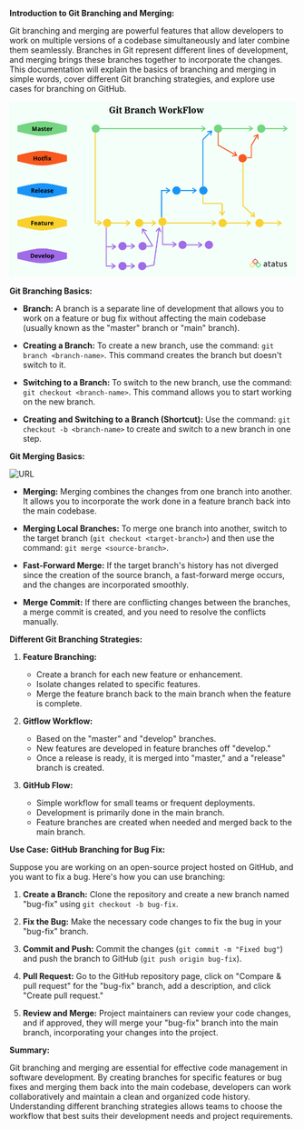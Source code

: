 **Introduction to Git Branching and Merging:**

Git branching and merging are powerful features that allow developers to work on multiple versions of a codebase simultaneously and later combine them seamlessly. Branches in Git represent different lines of development, and merging brings these branches together to incorporate the changes. This documentation will explain the basics of branching and merging in simple words, cover different Git branching strategies, and explore use cases for branching on GitHub.

![URL](../Assets/git-branch-workflow-2.png) 

**Git Branching Basics:**

- **Branch:** A branch is a separate line of development that allows you to work on a feature or bug fix without affecting the main codebase (usually known as the "master" branch or "main" branch).

- **Creating a Branch:** To create a new branch, use the command: `git branch <branch-name>`. This command creates the branch but doesn't switch to it.

- **Switching to a Branch:** To switch to the new branch, use the command: `git checkout <branch-name>`. This command allows you to start working on the new branch.

- **Creating and Switching to a Branch (Shortcut):** Use the command: `git checkout -b <branch-name>` to create and switch to a new branch in one step.

**Git Merging Basics:**

![URL](../Assets/Git-Merge.gif) 

- **Merging:** Merging combines the changes from one branch into another. It allows you to incorporate the work done in a feature branch back into the main codebase.

- **Merging Local Branches:** To merge one branch into another, switch to the target branch (`git checkout <target-branch>`) and then use the command: `git merge <source-branch>`.

- **Fast-Forward Merge:** If the target branch's history has not diverged since the creation of the source branch, a fast-forward merge occurs, and the changes are incorporated smoothly.

- **Merge Commit:** If there are conflicting changes between the branches, a merge commit is created, and you need to resolve the conflicts manually.

**Different Git Branching Strategies:**

1. **Feature Branching:**
   - Create a branch for each new feature or enhancement.
   - Isolate changes related to specific features.
   - Merge the feature branch back to the main branch when the feature is complete.

2. **Gitflow Workflow:**
   - Based on the "master" and "develop" branches.
   - New features are developed in feature branches off "develop."
   - Once a release is ready, it is merged into "master," and a "release" branch is created.

3. **GitHub Flow:**
   - Simple workflow for small teams or frequent deployments.
   - Development is primarily done in the main branch.
   - Feature branches are created when needed and merged back to the main branch.

**Use Case: GitHub Branching for Bug Fix:**

Suppose you are working on an open-source project hosted on GitHub, and you want to fix a bug. Here's how you can use branching:

1. **Create a Branch:** Clone the repository and create a new branch named "bug-fix" using `git checkout -b bug-fix`.

2. **Fix the Bug:** Make the necessary code changes to fix the bug in your "bug-fix" branch.

3. **Commit and Push:** Commit the changes (`git commit -m "Fixed bug"`) and push the branch to GitHub (`git push origin bug-fix`).

4. **Pull Request:** Go to the GitHub repository page, click on "Compare & pull request" for the "bug-fix" branch, add a description, and click "Create pull request."

5. **Review and Merge:** Project maintainers can review your code changes, and if approved, they will merge your "bug-fix" branch into the main branch, incorporating your changes into the project.

**Summary:**

Git branching and merging are essential for effective code management in software development. By creating branches for specific features or bug fixes and merging them back into the main codebase, developers can work collaboratively and maintain a clean and organized code history. Understanding different branching strategies allows teams to choose the workflow that best suits their development needs and project requirements.